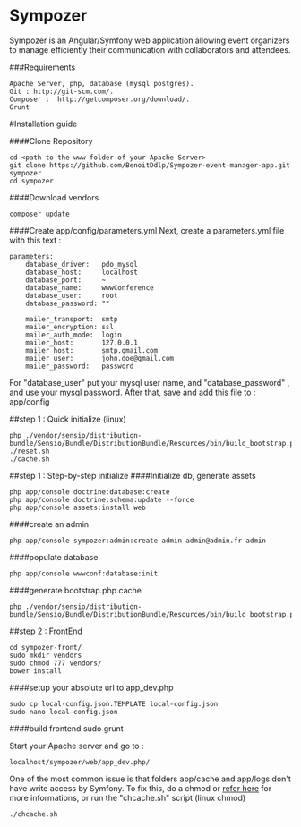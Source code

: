 Sympozer
=============

Sympozer is an Angular/Symfony web application allowing event organizers to manage efficiently their communication with collaborators and attendees.

###Requirements

	Apache Server, php, database (mysql postgres).
	Git : http://git-scm.com/.
	Composer :  http://getcomposer.org/download/.
	Grunt

#Installation guide
	
####Clone Repository

	cd <path to the www folder of your Apache Server>
	git clone https://github.com/BenoitDdlp/Sympozer-event-manager-app.git sympozer
	cd sympozer
	
####Download vendors

	composer update

####Create app/config/parameters.yml
Next, create a parameters.yml file with this text :

    parameters:
        database_driver:   pdo_mysql
        database_host:     localhost
        database_port:     ~
        database_name:     wwwConference
        database_user:     root
        database_password: ""
        
        mailer_transport:  smtp
        mailer_encryption: ssl
        mailer_auth_mode:  login
        mailer_host:       127.0.0.1
        mailer_host:       smtp.gmail.com
        mailer_user:       john.doe@gmail.com
        mailer_password:   password

For  "database_user" put your mysql user name, and "database_password" , and use your mysql password.
After that, save and add this file to : app/config

##step 1 : Quick initialize (linux)

    php ./vendor/sensio/distribution-bundle/Sensio/Bundle/DistributionBundle/Resources/bin/build_bootstrap.php
    ./reset.sh
    ./cache.sh

##step 1 : Step-by-step initialize
####Initialize db, generate assets

    php app/console doctrine:database:create
    php app/console doctrine:schema:update --force
    php app/console assets:install web

####create an admin

    php app/console sympozer:admin:create admin admin@admin.fr admin

####populate database

    php app/console wwwconf:database:init

####generate bootstrap.php.cache

    php ./vendor/sensio/distribution-bundle/Sensio/Bundle/DistributionBundle/Resources/bin/build_bootstrap.php

##step 2 : FrontEnd

    cd sympozer-front/
    sudo mkdir vendors
    sudo chmod 777 vendors/
    bower install

####setup your absolute url to app_dev.php

    sudo cp local-config.json.TEMPLATE local-config.json
    sudo nano local-config.json

####build frontend
    sudo grunt
    


Start your Apache server and go to :

    localhost/sympozer/web/app_dev.php/

One of the most common issue is that folders app/cache and app/logs don't have write access by Symfony. To fix this, do a chmod or [refer here](http://symfony.com/doc/current/book/installation.html#configuration-and-setup) for more informations,
or run the "chcache.sh" script (linux chmod)

    ./chcache.sh